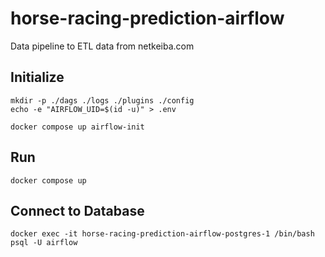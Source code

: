 # horse-racing-prediction-airflow
Data pipeline to ETL data from netkeiba.com

## Initialize

```
mkdir -p ./dags ./logs ./plugins ./config
echo -e "AIRFLOW_UID=$(id -u)" > .env
```

```
docker compose up airflow-init
```

## Run

```
docker compose up
```

## Connect to Database

```
docker exec -it horse-racing-prediction-airflow-postgres-1 /bin/bash
psql -U airflow
```
